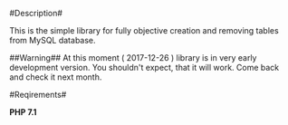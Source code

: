 #Description#

This is the simple library for fully objective creation and removing tables from MySQL database.

##Warning##
At this moment ( 2017-12-26 ) library is in very early development version. You shouldn't expect, that it will work.
Come back and check it next month.

#Reqirements#

**PHP 7.1**